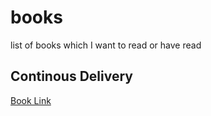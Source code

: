 # books
list of books which I want to read or have read

## Continous Delivery
[Book Link](http://www.amazon.com/gp/product/0321601912?pldnSite=1)
